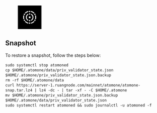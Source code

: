 <figure><img src="https://raw.githubusercontent.com/ruangnode/cosmos-images/main/logos/atomone.png" alt=""><figcaption></figcaption></figure>

## Snapshot
To restore a snapshot, follow the steps below:

```
sudo systemctl stop atomoned
cp $HOME/.atomone/data/priv_validator_state.json $HOME/.atomone/priv_validator_state.json.backup
rm -rf $HOME/.atomone/data
curl https://server-1.ruangnode.com/mainnet/atomone/atomone-snap.tar.lz4 | lz4 -dc - | tar -xf - -C $HOME/.atomone
mv $HOME/.atomone/priv_validator_state.json.backup $HOME/.atomone/data/priv_validator_state.json
sudo systemctl restart atomoned && sudo journalctl -u atomoned -f
```

